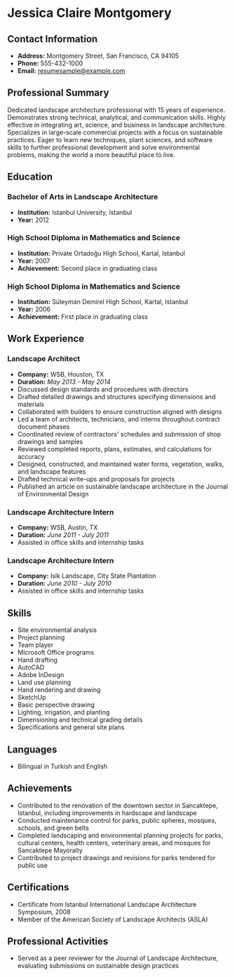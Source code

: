 # Jessica Claire Montgomery

## Contact Information
- **Address:** Montgomery Street, San Francisco, CA 94105
- **Phone:** 555-432-1000
- **Email:** resumesample@example.com

## Professional Summary
Dedicated landscape architecture professional with 15 years of experience. Demonstrates strong technical, analytical, and communication skills. Highly effective in integrating art, science, and business in landscape architecture. Specializes in large-scale commercial projects with a focus on sustainable practices. Eager to learn new techniques, plant sciences, and software skills to further professional development and solve environmental problems, making the world a more beautiful place to live.

## Education
### Bachelor of Arts in Landscape Architecture
- **Institution:** Istanbul University, Istanbul
- **Year:** 2012

### High School Diploma in Mathematics and Science
- **Institution:** Private Ortadoğu High School, Kartal, Istanbul
- **Year:** 2007
- **Achievement:** Second place in graduating class

### High School Diploma in Mathematics and Science
- **Institution:** Süleyman Demirel High School, Kartal, Istanbul
- **Year:** 2006
- **Achievement:** First place in graduating class

## Work Experience
### Landscape Architect
- **Company:** WSB, Houston, TX
- **Duration:** *May 2013 - May 2014*
- Discussed design standards and procedures with directors
- Drafted detailed drawings and structures specifying dimensions and materials
- Collaborated with builders to ensure construction aligned with designs
- Led a team of architects, technicians, and interns throughout contract document phases
- Coordinated review of contractors' schedules and submission of shop drawings and samples
- Reviewed completed reports, plans, estimates, and calculations for accuracy
- Designed, constructed, and maintained water forms, vegetation, walks, and landscape features
- Drafted technical write-ups and proposals for projects
- Published an article on sustainable landscape architecture in the Journal of Environmental Design

### Landscape Architecture Intern
- **Company:** WSB, Austin, TX
- **Duration:** *June 2011 - July 2011*
- Assisted in office skills and internship tasks

### Landscape Architecture Intern
- **Company:** Isik Landscape, City State Plantation
- **Duration:** *June 2010 - July 2010*
- Assisted in office skills and internship tasks

## Skills
- Site environmental analysis
- Project planning
- Team player
- Microsoft Office programs
- Hand drafting
- AutoCAD
- Adobe InDesign
- Land use planning
- Hand rendering and drawing
- SketchUp
- Basic perspective drawing
- Lighting, irrigation, and planting
- Dimensioning and technical grading details
- Specifications and general site plans

## Languages
- Bilingual in Turkish and English

## Achievements
- Contributed to the renovation of the downtown sector in Sancaktepe, Istanbul, including improvements in hardscape and landscape
- Conducted maintenance control for parks, public spheres, mosques, schools, and green belts
- Completed landscaping and environmental planning projects for parks, cultural centers, health centers, veterinary areas, and mosques for Sancaktepe Mayoralty
- Contributed to project drawings and revisions for parks tendered for public use

## Certifications
- Certificate from Istanbul International Landscape Architecture Symposium, 2008
- Member of the American Society of Landscape Architects (ASLA)

## Professional Activities
- Served as a peer reviewer for the Journal of Landscape Architecture, evaluating submissions on sustainable design practices